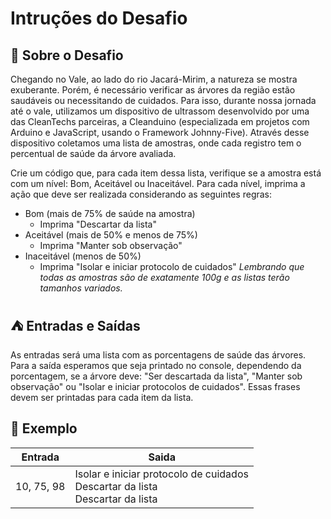 # Intruções do Desafio

## 🌱 Sobre o Desafio 
Chegando no Vale, ao lado do rio Jacará-Mirim, a natureza se mostra exuberante. Porém, é necessário verificar as árvores da região estão saudáveis ou necessitando de cuidados. Para isso, durante nossa jornada até o vale, utilizamos um dispositivo de ultrassom desenvolvido por uma das CleanTechs parceiras, a Cleanduino (especializada em projetos com Arduino e JavaScript, usando o Framework Johnny-Five). Através desse dispositivo coletamos uma lista de amostras, onde cada registro tem o percentual de saúde da árvore avaliada.

Crie um código que, para cada item dessa lista, verifique se a amostra está com um nível: Bom, Aceitável ou Inaceitável. Para cada nível, imprima a ação que deve ser realizada considerando as seguintes regras:

* Bom (mais de 75% de saúde na amostra)
    - Imprima "Descartar da lista"
* Aceitável (mais de 50% e menos de 75%)
    - Imprima "Manter sob observação"
* Inaceitável (menos de 50%)
    - Imprima "Isolar e iniciar protocolo de cuidados"
*Lembrando que todas as amostras são de exatamente 100g e as listas terão tamanhos variados.*

## ⛺ Entradas e Saídas
As entradas será uma lista com as porcentagens de saúde das árvores. Para a saída esperamos que seja printado no console, dependendo da porcentagem, se a árvore deve: "Ser descartada da lista", "Manter sob observação" ou "Isolar e iniciar protocolos de cuidados". Essas frases devem ser printadas para cada item da lista.

## 🌳 Exemplo

| Entrada | Saida |
|-------------|--------------------|
| 10, 75, 98  |Isolar e iniciar protocolo de cuidados<br>Descartar da lista<br>Descartar da lista                   |
